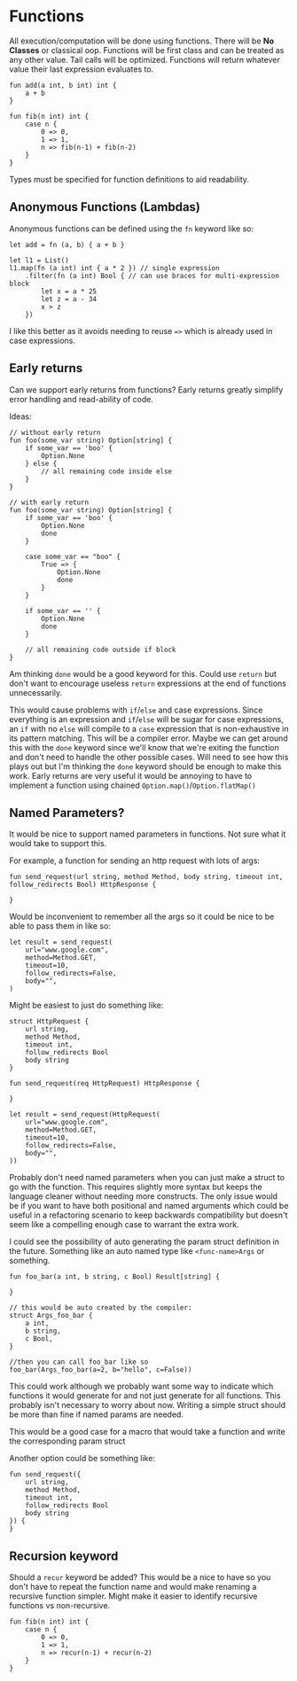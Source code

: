 # Functions

All execution/computation will be done using functions.
There will be **No Classes** or classical oop.
Functions will be first class and can be treated as any other value.
Tail calls will be optimized.
Functions will return whatever value their last expression evaluates to.

```text
fun add(a int, b int) int {
	a + b
}

fun fib(n int) int {
	case n {
		0 => 0,
		1 => 1,
		n => fib(n-1) + fib(n-2) 
	}
}
```

Types must be specified for function definitions to aid readability.

## Anonymous Functions (Lambdas)

Anonymous functions can be defined using the `fn` keyword like so:

```
let add = fn (a, b) { a + b }

let l1 = List()
l1.map(fn (a int) int { a * 2 }) // single expression
	.filter(fn (a int) Bool { // can use braces for multi-expression block
		let x = a * 25
		let z = a - 34
		x > z
	})
```
I like this better as it avoids needing to reuse `=>` which is already used in case expressions.

## Early returns
Can we support early returns from functions?
Early returns greatly simplify error handling and read-ability of code.

Ideas:
```text
// without early return
fun foo(some_var string) Option[string] {
	if some_var == 'boo' {
		Option.None
	} else {
		// all remaining code inside else
	}
}

// with early return
fun foo(some_var string) Option[string] {
	if some_var == 'boo' {
		Option.None
		done
	}
	
	case some_var == "boo" {
		True => { 
			Option.None
			done
		}
	}

	if some_var == '' {
		Option.None
		done
	}

	// all remaining code outside if block
}
```

Am thinking `done` would be a good keyword for this.
Could use `return` but don't want to encourage useless `return` expressions at the end of functions unnecessarily.

This would cause problems with `if`/`else` and case expressions.
Since everything is an expression and `if`/`else` will be sugar for case expressions, an `if` with no `else` will compile to a `case` expression that is non-exhaustive in its pattern matching.
This will be a compiler error.
Maybe we can get around this with the `done` keyword since we'll know  that we're exiting the function and don't need to handle the other possible cases.
Will need to see how this plays out but I'm thinking the `done` keyword should be enough to make this work.
Early returns are very useful it would be annoying to have to implement a function using chained `Option.map()`/`Option.flatMap()`

## Named Parameters?
It would be nice to support named parameters in functions.
Not sure what it would take to support this.

For example, a function for sending an http request with lots of args:
```
fun send_request(url string, method Method, body string, timeout int, follow_redirects Bool) HttpResponse {

}
```

Would be inconvenient to remember all the args so it could be nice to be able to pass them in like so:
```
let result = send_request(
	url="www.google.com",
	method=Method.GET,
	timeout=10,
	follow_redirects=False,
	body="",
)
```

Might be easiest to just do something like:
```
struct HttpRequest {
	url string,
	method Method,
	timeout int,
	follow_redirects Bool
	body string
}

fun send_request(req HttpRequest) HttpResponse {

}

let result = send_request(HttpRequest(
	url="www.google.com",
	method=Method.GET,
	timeout=10,
	follow_redirects=False,
	body="",
))
```

Probably don't need named parameters when you can just make a struct to go with the function.
This requires slightly more syntax but keeps the language cleaner without needing more constructs.
The only issue would be if you want to have both positional and named arguments which could be useful in a refactoring scenario to keep backwards compatibility but doesn't seem like a compelling enough case to warrant the extra work.

I could see the possibility of auto generating the param struct definition in the future.
Something like an auto named type like `<func-name>Args` or something.

```
fun foo_bar(a int, b string, c Bool) Result[string] {

}

// this would be auto created by the compiler:
struct Args_foo_bar {
	a int,
	b string,
	c Bool,
}

//then you can call foo_bar like so
foo_bar(Args_foo_bar(a=2, b="hello", c=False))
```

This could work although we probably want some way to indicate which functions it would generate for and not just generate for all functions.
This probably isn't necessary to worry about now.
Writing a simple struct should be more than fine if named params are needed.

This would be a good case for a macro that would take a function and write the corresponding param struct

Another option could be something like:
```
fun send_request({
	url string,
	method Method,
	timeout int,
	follow_redirects Bool
	body string
}) {
}
```

## Recursion keyword
Should a `recur` keyword be added?
This would be a nice to have so you don't have to repeat the function name and would make renaming a recursive function simpler.
Might make it easier to identify recursive functions vs non-recursive.

```
fun fib(n int) int {
	case n {
		0 => 0,
		1 => 1,
		n => recur(n-1) + recur(n-2) 
	}
}
```